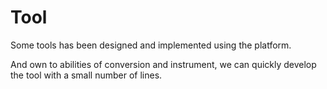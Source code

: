 # Tool

Some tools has been designed and implemented using the platform.

And own to abilities of conversion and instrument, we can quickly develop the tool with a small number of lines.